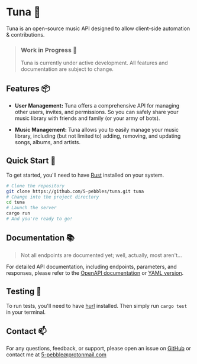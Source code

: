 # Tuna 🍣

Tuna is an open-source music API designed to allow client-side automation & contributions.

> ### Work in Progress 🚧
>
> Tuna is currently under active development. All features and documentation are subject to change.


## Features 📦

- **User Management:** Tuna offers a comprehensive API for managing other users, invites, and permissions. So you can safely share your music library with friends and family (or your army of bots).

- **Music Management:** Tuna allows you to easily manage your music library, including (but not limited to) adding, removing, and updating songs, albums, and artists.


## Quick Start 🚀

To get started, you'll need to have [Rust](https://www.rust-lang.org/tools/install) installed on your system.

```bash
# Clone the repository
git clone https://github.com/5-pebbles/tuna.git tuna
# Change into the project directory
cd tuna
# Launch the server
cargo run
# And you're ready to go!
```


## Documentation 📚

> Not all endpoints are documented yet; well, actually, most aren't...

For detailed API documentation, including endpoints, parameters, and responses, please refer to the [OpenAPI documentation](./docs/openapi.json) or [YAML version](./docs/openapi.yaml).


## Testing 🧪

To run tests, you'll need to have [hurl](https://github.com/Orange-OpenSource/hurl) installed. Then simply run `cargo test` in your terminal.


## Contact 📫

For any questions, feedback, or support, please open an issue on [GitHub](https://github.com/5-pebbles/5-pebbles/issues) or contact me at [5-pebble@protonmail.com](mailto:5-pebble@protonmail.com)
